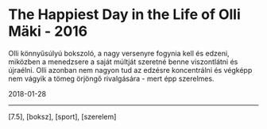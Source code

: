 # The Happiest Day in the Life of Olli Mäki - 2016

Olli könnyűsúlyú bokszoló, a nagy versenyre fogynia kell és edzeni, miközben a menedzsere a saját múltját szeretné benne viszontlátni és újraélni. Olli azonban nem nagyon tud az edzésre koncentrálni és végképp nem vágyik a tömeg örjöngő rivalgására - mert épp szerelmes.

2018-01-28

----

[7.5], [boksz], [sport], [szerelem]
